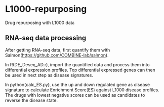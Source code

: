 # L1000-repurposing
Drug repurposing with L1000 data
## RNA-seq data processing 
After getting RNA-seq data, first quantify them with Salmon(https://github.com/COMBINE-lab/salmon). 

In R(DE_Deseq_AD.r), import the quantified data and process them into differential expression profiles. Top differential expressed genes can then be used in next step as disease signatures.

In python(calc_ES.py), use the up and down regulated gene as disease signature to calculate Enrichment Score(ES) against L1000 disease profiles. The drugs with lowest negative scores can be used as candidates to reverse the disease state.

